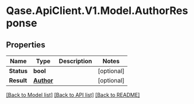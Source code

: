 # Qase.ApiClient.V1.Model.AuthorResponse

## Properties

Name | Type | Description | Notes
------------ | ------------- | ------------- | -------------
**Status** | **bool** |  | [optional] 
**Result** | [**Author**](Author.md) |  | [optional] 

[[Back to Model list]](../../README.md#documentation-for-models) [[Back to API list]](../../README.md#documentation-for-api-endpoints) [[Back to README]](../../README.md)


